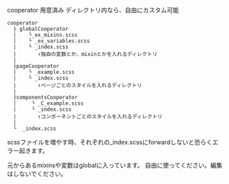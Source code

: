 
cooperator
用意済み
ディレクトリ内なら、自由にカスタム可能

    cooperator
      ├ globalCooperator
      |    └_ex_mixins.scss
      |    └ _ex_variables.scss
      |    └ _index.scss
      |       ↑独自の変数とか、mixinとかを入れるディレクトリ
      |
      ├pageCooperator
      |    └ _example.scss
      |    └ _index.scss
      |       ↑ページごとのスタイルを入れるディレクトリ
      |
      ├componentsCooperator
      |     └ _C_example.scss
      |     └ _index.scss
      |       ↑コンポーネントごとのスタイルを入れるディレクトリ
      |
      └  _index.scss


scssファイルを増やす時、それぞれの_index.scssにforwardしないと恐らくエラー起きます。

元からあるmixinsや変数はglobalに入っています。
自由に使ってください。編集はしないでください。